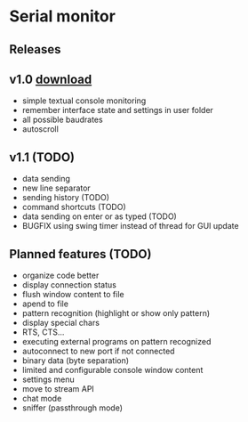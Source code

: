 # Serial monitor

## Releases
## v1.0 [download](https://github.com/jokam85/serialmonitor/releases/download/v1.0/serialmonitor.jar)
* simple textual console monitoring
* remember interface state and settings in user folder
* all possible baudrates
* autoscroll

## v1.1 (TODO)
* data sending
* new line separator
* sending history (TODO)
* command shortcuts (TODO)
* data sending on enter or as typed (TODO)
* BUGFIX using swing timer instead of thread for GUI update

## Planned features (TODO)
* organize code better
* display connection status
* flush window content to file
* apend to file
* pattern recognition (highlight or show only pattern)
* display special chars
* RTS, CTS...
* executing external programs on pattern recognized
* autoconnect to new port if not connected
* binary data (byte separation)
* limited and configurable console window content
* settings menu
* move to stream API
* chat mode
* sniffer (passthrough mode)

